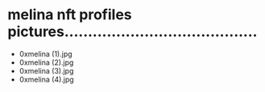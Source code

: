 # melina nft profiles pictures.........................................
- 0xmelina (1).jpg
- 0xmelina (2).jpg
- 0xmelina (3).jpg
- 0xmelina (4).jpg
